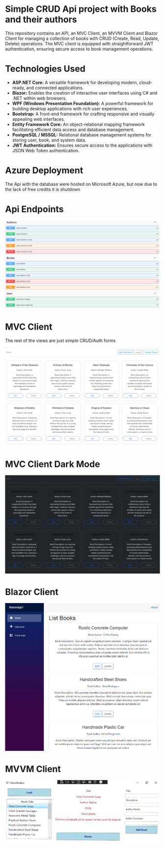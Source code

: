 # Simple CRUD Api project with Books and their authors
<p>This repository contains an API, an MVC Client, an MVVM Client and Blazor Client for managing a collection of books with CRUD (Create, Read, Update, Delete) operations. The MVC client is equipped with straightforward JWT authentication, ensuring secure access to book management operations. </p>

# Technologies Used
<ul>
    <li><strong>ASP.NET Core:</strong> A versatile framework for developing modern, cloud-ready, and connected applications.</li>
    <li><strong>Blazor:</strong> Enables the creation of interactive user interfaces using C# and .NET within web browsers.</li>
    <li><strong>WPF (Windows Presentation Foundation):</strong> A powerful framework for building desktop applications with rich user experiences.</li>
    <li><strong>Bootstrap:</strong> A front-end framework for crafting responsive and visually appealing web interfaces.</li>
    <li><strong>Entity Framework Core:</strong> An object-relational mapping framework facilitating efficient data access and database management.</li>
    <li><strong>PostgreSQL / MSSQL:</strong> Relational database management systems for storing user, book, and system data.</li>
    <li><strong>JWT Authentication:</strong> Ensures secure access to the applications with JSON Web Token authentication.</li>
</ul>

# Azure Deployment
<p>The Api with the database were hosted on Microsoft Azure, but now due to the lack of free credits it is shutdown </p>

# Api Endpoints
<img src="Images/Endpoints.png" alt="Endpoints" style="max-width: 100%; height: auto;">

# MVC Client
<p>The rest of the views are just simple CRUD/Auth forms</p>
<img src="Images/MVC CLient Default.png" alt="MVC Client" style="max-width: 100%; height: auto;">

# MVC Client Dark Mode
<img src="Images/MVC Client Main.png" alt="MVC Client" style="max-width: 100%; height: auto;">


# Blazor Client
<img src="Images/Web Assembly.png" alt="Blazor Client" style="max-width: 100%; height: auto;">


# MVVM Client
<img src="Images/MVVM client.png" alt="MVVM Client" style="max-width: 100%; height: auto;">



